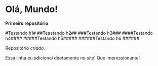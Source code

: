 # Olá, Mundo!
 **Primeiro repositório**

#Testando h1#
##Teastando h2##
###Testando h3###
####Testando h4####
#####Testando h5#####
######Testando h6 ######

Repositório *criado*.

Essa linha eu adicionei diretamente no site! Que impressionante!
